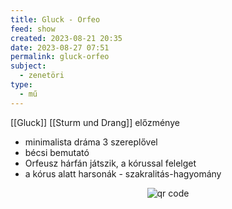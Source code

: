 ```yaml
---
title: Gluck - Orfeo
feed: show
created: 2023-08-21 20:35
date: 2023-08-27 07:51
permalink: gluck-orfeo
subject:
  - zenetöri
type:
  - mű
---
```


[[Gluck]]
[[Sturm und Drang]] előzménye

- minimalista dráma 3 szereplővel
- bécsi bemutató
- Orfeusz hárfán játszik, a kórussal felelget
- a kórus alatt harsonák - szakralitás-hagyomány



<p style="text-align: center;"><img src="https://chart.googleapis.com/chart?cht=qr&chl=https://notes.andrasdenes.com/gluck-orfeo&chs=180x180&choe=UTF-8&chld=L|2" alt="qr code"></p>

